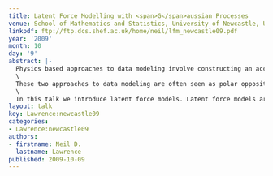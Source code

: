 ```yaml
---
title: Latent Force Modelling with <span>G</span>aussian Processes
venue: School of Mathematics and Statistics, University of Newcastle, U.K.
linkpdf: ftp://ftp.dcs.shef.ac.uk/home/neil/lfm_newcastle09.pdf
year: '2009'
month: 10
day: '9'
abstract: |-
  Physics based approaches to data modeling involve constructing an accurate mechanistic model of data, often based on differential equations. Machine learning typically focuses on data driven approaches—perhaps through regularized function approximations.\
  \
  These two approaches to data modeling are often seen as polar opposites, but in reality they are two different ends to a spectrum of approaches we might take.\
  \
  In this talk we introduce latent force models. Latent force models are a new approach to data representation that model data through unknown forcing functions that drive differential equation models. By treating the unknown forcing functions with Gaussian process priors we can create probabilistic models that exhibit particular physical characteristics of interest, for example, in dynamical systems resonance and inertia. This allows us to perform a synthesis of the data driven and physical modeling paradigms. We will show applications of these models in systems biology and modelling of human motion capture data.
layout: talk
key: Lawrence:newcastle09
categories:
- Lawrence:newcastle09
authors:
- firstname: Neil D.
  lastname: Lawrence
published: 2009-10-09
---
```

